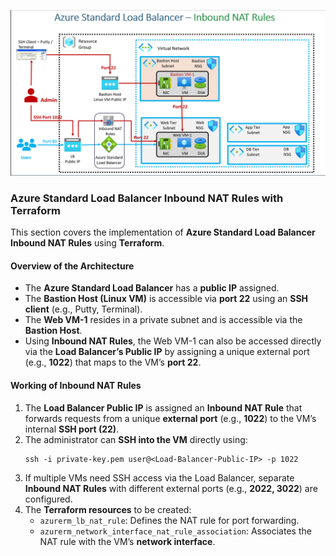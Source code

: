 ![alt text](images/natrules.png)

### **Azure Standard Load Balancer Inbound NAT Rules with Terraform**  

This section covers the implementation of **Azure Standard Load Balancer Inbound NAT Rules** using **Terraform**.  

#### **Overview of the Architecture**  

- The **Azure Standard Load Balancer** has a **public IP** assigned.  
- The **Bastion Host (Linux VM)** is accessible via **port 22** using an **SSH client** (e.g., Putty, Terminal).  
- The **Web VM-1** resides in a private subnet and is accessible via the **Bastion Host**.  
- Using **Inbound NAT Rules**, the Web VM-1 can also be accessed directly via the **Load Balancer’s Public IP** by assigning a unique external port (e.g., **1022**) that maps to the VM’s **port 22**.  

#### **Working of Inbound NAT Rules**  

1. The **Load Balancer Public IP** is assigned an **Inbound NAT Rule** that forwards requests from a unique **external port** (e.g., **1022**) to the VM’s internal **SSH port (22)**.  
2. The administrator can **SSH into the VM** directly using:  
   ```
   ssh -i private-key.pem user@<Load-Balancer-Public-IP> -p 1022
   ```
3. If multiple VMs need SSH access via the Load Balancer, separate **Inbound NAT Rules** with different external ports (e.g., **2022, 3022**) are configured.  
4. The **Terraform resources** to be created:  
   - `azurerm_lb_nat_rule`: Defines the NAT rule for port forwarding.  
   - `azurerm_network_interface_nat_rule_association`: Associates the NAT rule with the VM’s **network interface**.  

